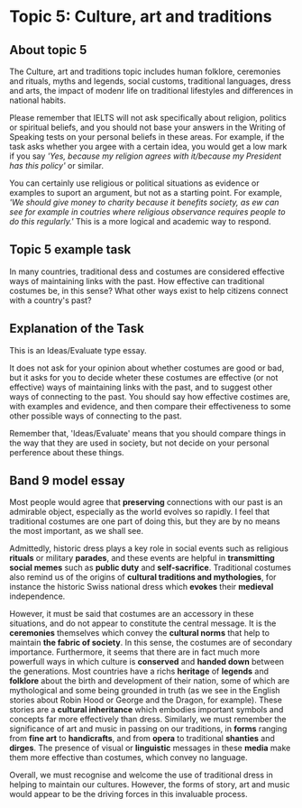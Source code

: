 # Topic 5: Culture, art and traditions

## About topic 5

The Culture, art and traditions topic includes human folklore, ceremonies and rituals, myths and legends, social customs, traditional languages, dress and arts, the impact of modenr life on traditional lifestyles and differences in national habits.

Please remember that IELTS will not ask specifically about religion, politics or spiritual beliefs, and you should not base your answers in the Writing of Speaking tests on your personal beliefs in these areas. For example, if the task asks whether you argee with a certain idea, you would get a low mark if you say _'Yes, because my religion agrees with it/because my President has this policy'_ or similar.

You can certainly use religious or political situations as evidence or examples to suport an argument, but not as a starting point. For example, *'We should give money to charity because it benefits society, as ew can see for example in coutries where religious observance requires people to do this regularly.'* This is a more logical and academic way to respond.

## Topic 5 example task
In many countries, traditional dess and costumes are considered effective ways of maintaining links with the past. How effective can traditional costumes be, in this sense? What other ways exist to help citizens connect with a country's past?

## Explanation of the Task
This is an Ideas/Evaluate type essay.

It does not ask for your opinion about whether costumes are good or bad, but it asks for you to decide wheter these costumes are effective (or not effective) ways of maintaining links with the past, and to suggest other ways of connecting to the past. You should say how effective costimes are, with examples and evidence, and then compare their effectiveness to some other possible ways of connecting to the past.

Remember that, 'Ideas/Evaluate' means that you should compare things in the way that they are used in society, but not decide on your personal perference about these things.

## Band 9 model essay
Most people would agree that **preserving** connections with our past is an admirable object, especially as the world evolves so rapidly. I feel that traditional costumes are one part of doing this, but they are by no means the most important, as we shall see.

Admittedly, historic dress plays a key role in social events such as religious **rituals** or military **parades**, and these events are helpful in **transmitting social memes** such as **public duty** and **self-sacrifice**. Traditional costumes also remind us of the origins of **cultural traditions and mythologies**, for instance the historic Swiss national dress which **evokes** their **medieval** independence.

However, it must be said that costumes are an accessory in these situations, and do not appear to constitute the central message. It is the **ceremonies** themselves which convey the **cultural norms** that help to maintain **the fabric of society**. In this sense, the costumes are of secondary importance. Furthermore, it seems that there are in fact much more powerfull ways in which culture is **conserved** and **handed down** between the generations. Most countries have a richs **heritage** of **legends** and **folklore** about the birth and development of their nation, some of which are mythological and some being grounded in truth (as we see in the English stories about Robin Hood or George and the Dragon, for example). These stories are a **cultural inheritance** which embodies important symbols and concepts far more effectively than dress. Similarly, we must remember the significance of art and music in passing on our traditions, in **forms** ranging from **fine art** to **handicrafts**, and from **opera** to traditional **shanties** and **dirges**. The presence of visual or **linguistic** messages in these **media** make them more effective than costumes, which convey no language.

Overall, we must recognise and welcome the use of traditional dress in helping to maintain our cultures. However, the forms of story, art and music would appear to be the driving forces in this invaluable process.

